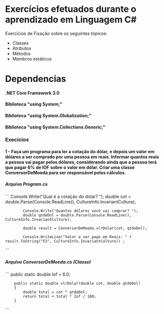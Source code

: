 # Exercícios efetuados durante o aprendizado em Linguagem C#
Exercícios de Fixação sobre os seguintes tópicos:
- Classes
- Atributos
- Métodos
- Membros estáticos

# Dependencias
#### .NET Core Framework 3.0
#### Biblioteca "using System;"
#### Biblioteca "using System.Globalization;"
#### Biblioteca "using System.Collections.Generic;"

### Execícios
#### 1 - Faça um programa para ler a cotação do dólar, e depois um valor em dólares a ser comprado por uma pessoa em reais. Informar quantos reais a pessoa vai pagar pelos dólares, considerando ainda que a pessoa terá que pagar 6% de IOF sobre o valor em dólar. Criar uma classe ConversorDeMoeda para ser responsável pelos cálculos.

##### Arquivo Program.cs
´´´
            Console.Write("Qual é a cotação do dólar? ");
            double cot = double.Parse(Console.ReadLine(), CultureInfo.InvariantCulture);

            Console.Write("Quantos dólares você vai comprar? ");
            double qtdeDol = double.Parse(Console.ReadLine(), CultureInfo.InvariantCulture);

            double result = ConversorDeMoeda.vlrDolar(cot, qtdeDol);

            Console.WriteLine("Valor a ser pago em Reais: " + result.ToString("F2", CultureInfo.InvariantCulture)) ;
´´´

##### Arquivo ConversorDeMoeda.cs (Classe)
´´´
        public static double Iof = 6.0;

        public static double vlrDolar(double cot, double qtdeDol)
        {
            double total = cot * qtdeDol;
            return total + total * Iof / 100;
        }
´´´